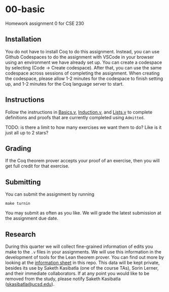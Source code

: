 # 00-basic
Homework assignment 0 for CSE 230

## Installation 
You do not have to install Coq to do this assignment. Instead, you can use Github Codespaces to do the assignment with VSCode in your browser using an environment we have already set up. You can create a codespace by selecting (Code -> Create codespace). After that, you can use the same codespace across sessions of completing the assignment. When creating the codespace, please allow 1-2 minutes for the codespace to finish setting up, and 1-2 minutes for the Coq language server to start.  


## Instructions
Follow the instructions in [Basics.v](Basics.v), [Induction.v](Induction.v), and [Lists.v](Lists.v) to complete definitions and proofs that are currently completed using `Admitted`. 

TODO: is there a limit to how many exercises we want them to do? Like is it just all up to 2 stars?


## Grading
If the Coq theorem prover accepts your proof of an exercise, then you will get full credit for that exercise.

## Submitting
You can submit the assignment by running
```
make turnin
```
You may submit as often as you like. We will grade the latest submission at the assignment due date. 


## Research
During this quarter we will collect fine-grained information of edits you make to the `.v` files in your assignments. We will use this information in the development of tools for the Lean theorem prover. You can find out more by looking at the [information sheet](InformationSheet.pdf) in this repo. This data will be kept private, besides its use by Saketh Kasibatla (one of the course TAs), Sorin Lerner, and their immediate collaborators. If at any point you would like to be removed from the study, please notify Saketh Kasibatla (skasibatla@ucsd.edu). 